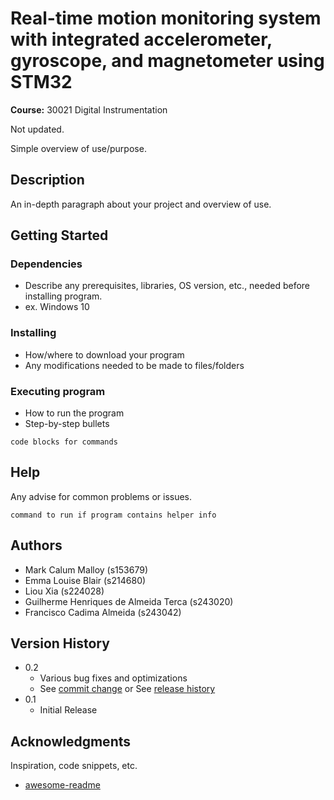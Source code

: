 # Real-time motion monitoring system with integrated accelerometer, gyroscope, and magnetometer using STM32

**Course:** 30021 Digital Instrumentation

Not updated.

Simple overview of use/purpose.

## Description

An in-depth paragraph about your project and overview of use.

## Getting Started

### Dependencies

* Describe any prerequisites, libraries, OS version, etc., needed before installing program.
* ex. Windows 10

### Installing

* How/where to download your program
* Any modifications needed to be made to files/folders

### Executing program

* How to run the program
* Step-by-step bullets
```
code blocks for commands
```

## Help

Any advise for common problems or issues.
```
command to run if program contains helper info
```

## Authors

* Mark Calum Malloy (s153679)
* Emma Louise Blair (s214680)
* Liou Xia (s224028)
* Guilherme Henriques de Almeida Terca (s243020)
* Francisco Cadima Almeida (s243042)

## Version History

* 0.2
    * Various bug fixes and optimizations
    * See [commit change]() or See [release history]()
* 0.1
    * Initial Release

## Acknowledgments

Inspiration, code snippets, etc.
* [awesome-readme](https://github.com/matiassingers/awesome-readme)
